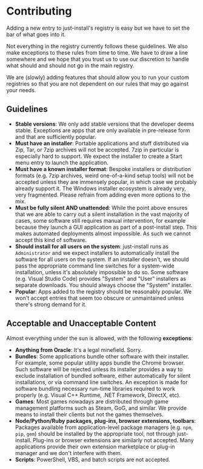 # Contributing

Adding a new entry to just-install's registry is easy but we have to set the bar of what goes into
it.

Not everything in the registry currently follows these guidelines. We also make exceptions to these
rules from time to time. We have to draw a line somewhere and we hope that you trust us to use our
discretion to handle what should and should not go in the main registry.

We are (slowly) adding features that should allow you to run your custom registries so that you are
not dependent on our rules that may go against your needs.

## Guidelines

- **Stable versions**: We only add stable versions that the developer deems stable. Exceptions are
  apps that are only available in pre-release form and that are sufficiently popular.
- **Must have an installer**: Portable applications and stuff distributed via Zip, Tar, or 7zip
  archives will not be accepted. 7zip in particular is especially hard to support. We expect the
  installer to create a Start menu entry to launch the application.
- **Must have a known installer format**: Bespoke installers or distribution formats (e.g. 7zip
  archives, weird one-of-a-kind setup tools) will not be accepted unless they are immensely popular,
  in which case we probably already support it. The Windows installer ecosystem is already very,
  very fragmented. Please refrain from adding even more options to the mix.
- **Must be fully silent AND unattended**: While the point above ensures that we are able to carry
  out a silent installation in the vast majority of cases, some software still requires manual
  intervention, for example because they launch a GUI application as part of a post-install step.
  This makes automated deployments almost impossible. As such we cannot accept this kind of
  software.
- **Should install for all users on the system**: just-install runs as `Administrator` and we expect
  installers to automatically install the software for all users on the system. If an installer
  doesn't, we should pass the appropriate command line switches for a system-wide installation,
  unless it's absolutely impossible to do so. Some software (e.g. Visual Studio Code) provides
  "System" and "User" installers as separate downloads. You should always choose the "System"
  installer.
- **Popular**: Apps added to the registry should be reasonably popular. We won't accept entries that
  seem too obscure or unmaintained unless there's strong demand for it.

## Acceptable and Unacceptable Content

Almost everything under the sun is allowed, with the following **exceptions**:

- **Anything from Oracle**: It's a legal minefield. Sorry.
- **Bundles**: Some applications bundle other software with their installer. For example, some
  popular utility apps bundle the Chrome browser. Such software will be rejected unless its
  installer provides a way to exclude installation of bundled software, either automatically for
  silent installations, or via command line switches. An exception is made for software bundling
  necessary run-time libraries required to work properly (e.g. Visual C++ Runtime, .NET Framework,
  DirectX, etc).
- **Games**: Most games nowadays are distributed through game management platforms such as Steam,
  GoG, and similar. We provide means to install their clients but not the games themselves.
- **Node/Python/Ruby packages, plug-ins, browser extensions, toolbars**: Packages available from
  application-level package managers (e.g. `npm`, `pip`, `gem`) should be installed by the
  appropriate tool, not through just-install. Plug-ins or browser extensions are similarly not
  accepted. Many applications provide their own extension marketplace or plug-in manager and we
  don't interfere with them.
- **Scripts**: PowerShell, VBS, and batch scripts are not accepted.

